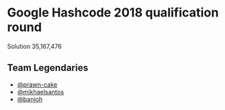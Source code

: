 # Google Hashcode 2018 qualification round

Solution 35,167,476

## Team Legendaries

* [@prawn-cake](https://github.com/prawn-cake)
* [@mikhaelsantos](https://github.com/mikhaelsantos)
* [@banjoh](https://github.com/banjoh)